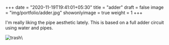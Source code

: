 +++
date = "2020-11-19T19:41:01+05:30"
title = "adder"
draft = false
image = "img/portfolio/adder.jpg"
showonlyimage = true
weight = 1
+++

I'm really liking the pipe aesthetic lately. This is based on a full adder circuit using water and pipes.

![trash](/img/portfolio/adder.jpg)\

